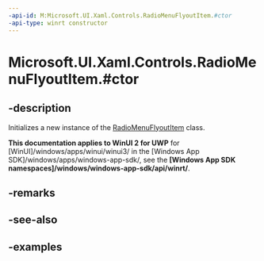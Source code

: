 ```yaml
---
-api-id: M:Microsoft.UI.Xaml.Controls.RadioMenuFlyoutItem.#ctor
-api-type: winrt constructor
---
```


# Microsoft.UI.Xaml.Controls.RadioMenuFlyoutItem.#ctor

<!--
public RadioMenuFlyoutItem ();
-->

## -description

Initializes a new instance of the [RadioMenuFlyoutItem](radiomenuflyoutitem.md) class.

**This documentation applies to WinUI 2 for UWP** for [WinUI]/windows/apps/winui/winui3/ in the [Windows App SDK]/windows/apps/windows-app-sdk/, see the **[Windows App SDK namespaces]/windows/windows-app-sdk/api/winrt/**.

## -remarks

## -see-also

## -examples

